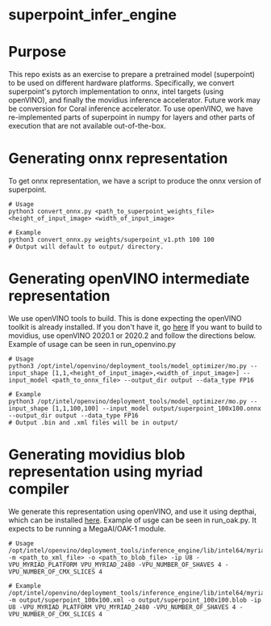 # superpoint_infer_engine

# Purpose
This repo exists as an exercise to prepare a pretrained model (superpoint) to be used on different hardware platforms. Specifically, we convert superpoint's pytorch implementation to onnx, intel targets (using openVINO), and finally the movidius inference accelerator. Future work may be conversion for Coral inference accelerator. To use openVINO, we have re-implemented parts of superpoint in numpy for layers and other parts of execution that are not available out-of-the-box.


# Generating onnx representation
To get onnx representation, we have a script to produce the onnx version of superpoint.
```
# Usage
python3 convert_onnx.py <path_to_superpoint_weights_file> <height_of_input_image> <width_of_input_image>

# Example
python3 convert_onnx.py weights/superpoint_v1.pth 100 100
# Output will default to output/ directory.
```

# Generating openVINO intermediate representation
We use openVINO tools to build. This is done expecting the openVINO toolkit is already installed. If you don't have it, go [here](https://software.intel.com/content/www/us/en/develop/tools/openvino-toolkit.html) If you want to build to movidius, use openVINO 2020.1 or 2020.2 and follow the directions below. Example of usage can be seen in run_openvino.py
```
# Usage
python3 /opt/intel/openvino/deployment_tools/model_optimizer/mo.py --input_shape [1,1,<height_of_input_image>,<width_of_input_image>] --input_model <path_to_onnx_file> --output_dir output --data_type FP16

# Example
python3 /opt/intel/openvino/deployment_tools/model_optimizer/mo.py --input_shape [1,1,100,100] --input_model output/superpoint_100x100.onnx --output_dir output --data_type FP16
# Output .bin and .xml files will be in output/
```

# Generating movidius blob representation using myriad compiler
We generate this representation using openVINO, and use it using depthai, which can be installed [here](https://docs.luxonis.com/api/). Example of usge can be seen in run_oak.py. It expects to be running a MegaAI/OAK-1 module.
```
# Usage
/opt/intel/openvino/deployment_tools/inference_engine/lib/intel64/myriad_compile -m <path_to_xml_file> -o <path_to_blob_file> -ip U8 -VPU_MYRIAD_PLATFORM VPU_MYRIAD_2480 -VPU_NUMBER_OF_SHAVES 4 -VPU_NUMBER_OF_CMX_SLICES 4

# Example
/opt/intel/openvino/deployment_tools/inference_engine/lib/intel64/myriad_compile -m output/superpoint_100x100.xml -o output/superpoint_100x100.blob -ip U8 -VPU_MYRIAD_PLATFORM VPU_MYRIAD_2480 -VPU_NUMBER_OF_SHAVES 4 -VPU_NUMBER_OF_CMX_SLICES 4
```